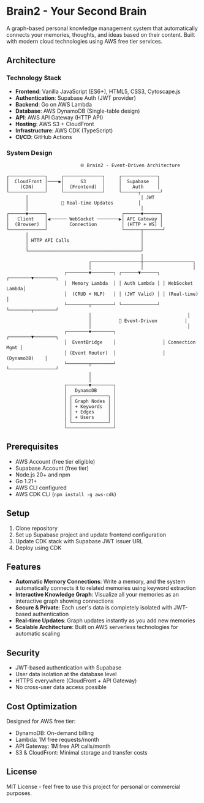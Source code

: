 # Brain2 - Your Second Brain

A graph-based personal knowledge management system that automatically connects your memories, thoughts, and ideas based on their content. Built with modern cloud technologies using AWS free tier services.

## Architecture

### Technology Stack

- **Frontend**: Vanilla JavaScript (ES6+), HTML5, CSS3, Cytoscape.js
- **Authentication**: Supabase Auth (JWT provider)
- **Backend**: Go on AWS Lambda
- **Database**: AWS DynamoDB (Single-table design)
- **API**: AWS API Gateway (HTTP API)
- **Hosting**: AWS S3 + CloudFront
- **Infrastructure**: AWS CDK (TypeScript)
- **CI/CD**: GitHub Actions

### System Design

```
                           🌐 Brain2 - Event-Driven Architecture
                                                                    
┌─────────────┐     ┌──────────────┐     ┌─────────────┐          
│  CloudFront │────▶│      S3      │     │  Supabase   │          
│    (CDN)    │     │  (Frontend)  │     │    Auth     │          
└─────────────┘     └──────────────┘     └──────┬───────┘          
       │                                         │ JWT              
       │            📡 Real-time Updates         │                  
       │                                         │                  
┌──────▼──────┐                           ┌──────▼──────┐          
│   Client    │◀────── WebSocket ────────▶│ API Gateway │          
│  (Browser)  │        Connection         │ (HTTP + WS) │          
└─────────────┘                           └──────┬───────┘          
       │                                         │                  
       │ HTTP API Calls                          │                  
       │                                         │                  
       └─────────────────────────────────────────┘                  
                                                 │                  
                              ┌──────────────────┼──────────────────┐
                              │                  │                  │
                     ┌────────▼────────┐ ┌──────▼──────┐ ┌────────▼────────┐
                     │  Memory Lambda  │ │ Auth Lambda │ │ WebSocket Lambda│
                     │  (CRUD + NLP)   │ │ (JWT Valid) │ │ (Real-time)     │
                     └────────┬────────┘ └─────────────┘ └────────┬────────┘
                              │                                   │         
                              │          🎯 Event-Driven          │         
                              │                                   │         
                     ┌────────▼────────┐                 ┌────────▼────────┐
                     │  EventBridge    │                 │ Connection Mgmt │
                     │ (Event Router)  │                 │   (DynamoDB)    │
                     └────────┬────────┘                 └─────────────────┘
                              │                                             
                              │                                             
                     ┌────────▼────────┐                                    
                     │   DynamoDB      │                                    
                     │ ┌─────────────┐ │                                    
                     │ │ Graph Nodes │ │                                    
                     │ │ + Keywords  │ │                                    
                     │ │ + Edges     │ │                                    
                     │ │ + Users     │ │                                    
                     │ └─────────────┘ │                                    
                     └─────────────────┘                                    
```

## Prerequisites

- AWS Account (free tier eligible)
- Supabase Account (free tier)
- Node.js 20+ and npm
- Go 1.21+
- AWS CLI configured
- AWS CDK CLI (`npm install -g aws-cdk`)

## Setup

1. Clone repository
2. Set up Supabase project and update frontend configuration
3. Update CDK stack with Supabase JWT issuer URL
4. Deploy using CDK

## Features

- **Automatic Memory Connections**: Write a memory, and the system automatically connects it to related memories using keyword extraction
- **Interactive Knowledge Graph**: Visualize all your memories as an interactive graph showing connections
- **Secure & Private**: Each user's data is completely isolated with JWT-based authentication
- **Real-time Updates**: Graph updates instantly as you add new memories
- **Scalable Architecture**: Built on AWS serverless technologies for automatic scaling

## Security

- JWT-based authentication with Supabase
- User data isolation at the database level
- HTTPS everywhere (CloudFront + API Gateway)
- No cross-user data access possible

## Cost Optimization

Designed for AWS free tier:
- DynamoDB: On-demand billing
- Lambda: 1M free requests/month
- API Gateway: 1M free API calls/month
- S3 & CloudFront: Minimal storage and transfer costs

## License

MIT License - feel free to use this project for personal or commercial purposes.